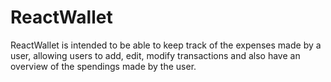 # ReactWallet
ReactWallet is intended to be able to keep track of the expenses made by a user, allowing users to add, edit, modify transactions and also have an overview of the spendings made by the user.

